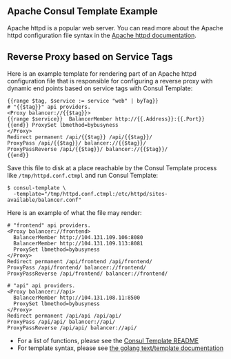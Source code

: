 Apache Consul Template Example
------------------------------
Apache httpd is a popular web server. You can read more about the Apache httpd configuration file syntax in the [Apache httpd documentation](https://httpd.apache.org/docs/).


## Reverse Proxy based on Service Tags
Here is an example template for rendering part of an Apache httpd configuration file that is responsible for configuring a reverse proxy with dynamic end points based on service tags with Consul Template:

```liquid
{{range $tag, $service := service "web" | byTag}}
# "{{$tag}}" api providers.
<Proxy balancer://{{$tag}}>
{{range $service}}  BalancerMember http://{{.Address}}:{{.Port}}
{{end}} ProxySet lbmethod=bybusyness
</Proxy>
Redirect permanent /api/{{$tag}} /api/{{$tag}}/
ProxyPass /api/{{$tag}}/ balancer://{{$tag}}/
ProxyPassReverse /api/{{$tag}}/ balancer://{{$tag}}/
{{end}}
```

Save this file to disk at a place reachable by the Consul Template process like `/tmp/httpd.conf.ctmpl` and run Consul Template:

```shell
$ consul-template \
  -template="/tmp/httpd.conf.ctmpl:/etc/httpd/sites-available/balancer.conf"
```

Here is an example of what the file may render:

```text
# "frontend" api providers.
<Proxy balancer://frontend>
  BalancerMember http://104.131.109.106:8080
  BalancerMember http://104.131.109.113:8081
  ProxySet lbmethod=bybusyness
</Proxy>
Redirect permanent /api/frontend /api/frontend/
ProxyPass /api/frontend/ balancer://frontend/
ProxyPassReverse /api/frontend/ balancer://frontend/

# "api" api providers.
<Proxy balancer://api>
  BalancerMember http://104.131.108.11:8500
  ProxySet lbmethod=bybusyness
</Proxy>
Redirect permanent /api/api /api/api/
ProxyPass /api/api/ balancer://api/
ProxyPassReverse /api/api/ balancer://api/
```

- For a list of functions, please see the [Consul Template README](https://github.com/syndbg/consul-template)
- For template syntax, please see [the golang text/template documentation](https://golang.org/pkg/text/template/)
